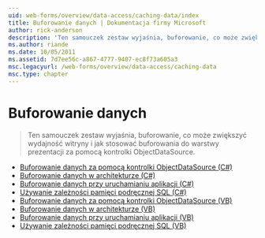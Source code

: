 ```yaml
---
uid: web-forms/overview/data-access/caching-data/index
title: Buforowanie danych | Dokumentacja firmy Microsoft
author: rick-anderson
description: 'Ten samouczek zestaw wyjaśnia, buforowanie, co może zwiększyć wydajność witryny i jak stosować buforowania do warstwy prezentacji za pomocą kontrolki ObjectDataSource...'
ms.author: riande
ms.date: 10/05/2011
ms.assetid: 7d7ee56c-a867-4777-9407-ec8f73a605a3
msc.legacyurl: /web-forms/overview/data-access/caching-data
msc.type: chapter
---
```

<a name="caching-data"></a>Buforowanie danych
====================
> Ten samouczek zestaw wyjaśnia, buforowanie, co może zwiększyć wydajność witryny i jak stosować buforowania do warstwy prezentacji za pomocą kontrolki ObjectDataSource.


- [Buforowanie danych za pomocą kontrolki ObjectDataSource (C#)](caching-data-with-the-objectdatasource-cs.md)
- [Buforowanie danych w architekturze (C#)](caching-data-in-the-architecture-cs.md)
- [Buforowanie danych przy uruchamianiu aplikacji (C#)](caching-data-at-application-startup-cs.md)
- [Używanie zależności pamięci podręcznej SQL (C#)](using-sql-cache-dependencies-cs.md)
- [Buforowanie danych za pomocą kontrolki ObjectDataSource (VB)](caching-data-with-the-objectdatasource-vb.md)
- [Buforowanie danych w architekturze (VB)](caching-data-in-the-architecture-vb.md)
- [Buforowanie danych przy uruchamianiu aplikacji (VB)](caching-data-at-application-startup-vb.md)
- [Używanie zależności pamięci podręcznej SQL (VB)](using-sql-cache-dependencies-vb.md)
